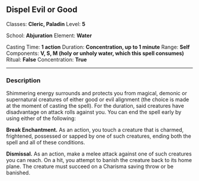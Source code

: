 ## Dispel Evil or Good

Classes: **Cleric, Paladin**
Level: **5**

School: **Abjuration**
Element: **Water**

Casting Time: **1 action**
Duration: **Concentration, up to 1 minute**
Range: **Self**
Components: **V, S, M (holy or unholy water, which this spell consumes)**
Ritual: **False**
Concentration: **True**

------

### Description

Shimmering energy surrounds and protects you from magical, demonic or supernatural creatures of either good or evil alignment (the choice is made at the moment of casting the spell). For the duration, said creatures have disadvantage on attack rolls against you. You can end the spell early by using either of the following:

**Break Enchantment.** As an action, you touch a creature that is charmed, frightened, possessed or sapped by one of such creatures, ending both the spell and all of these conditions. 

**Dismissal.** As an action, make a melee attack against one of such creatures you can reach. On a hit, you attempt to banish the creature back to its home plane. The creature must succeed on a Charisma saving throw or be banished.